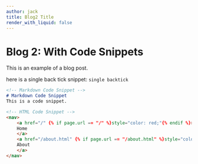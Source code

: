 ```yaml
---
author: jack
title: Blog2 Title
render_with_liquid: false
---
```


# Blog 2: With Code Snippets 

This is an example of a blog post.

here is a single back tick snippet: `single backtick`

```markdown
<!-- Markdown Code Snippet -->
# Markdown Code Snippet
This is a code snippet.
```


```html
<!-- HTML Code Snippet -->
<nav>
    <a href="/" {% if page.url == "/" %}style="color: red;"{% endif %}>
    Home
    </a>
    <a href="/about.html" {% if page.url == "/about.html" %}style="color: red;"{% endif %}>
    About
    </a>
</nav>
```
